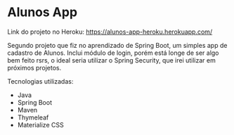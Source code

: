 # Alunos App

Link do projeto no Heroku:
https://alunos-app-heroku.herokuapp.com/

Segundo projeto que fiz no aprendizado de Spring Boot, um simples app de cadastro de Alunos. Inclui módulo de login, porém está longe de ser algo bem feito rsrs, o ideal seria utilizar o Spring Security, que irei utilizar em próximos projetos.

Tecnologias utilizadas:
- Java
- Spring Boot
- Maven
- Thymeleaf
- Materialize CSS
